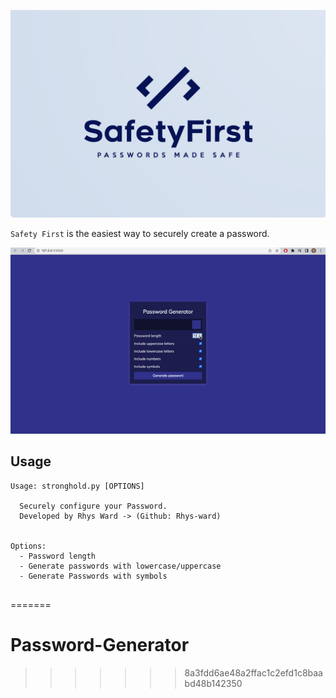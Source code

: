 
![Safety First](img/Safety-First.png)


`Safety First` is the easiest way to securely create a password.

![GIF demo](img/password.gif)



**Usage**
---

```
Usage: stronghold.py [OPTIONS]

  Securely configure your Password.
  Developed by Rhys Ward -> (Github: Rhys-ward)


Options:
  - Password length
  - Generate passwords with lowercase/uppercase
  - Generate Passwords with symbols 
 
```








=======
# Password-Generator
>>>>>>> 8a3fdd6ae48a2ffac1c2efd1c8baabd48b142350
